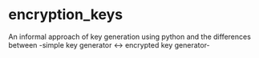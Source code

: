 # encryption_keys
An informal approach of key generation using python and the differences between  -simple key generator &lt;-> encrypted key generator-
